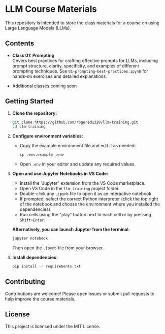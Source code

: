 # LLM Course Materials

This repository is intended to store the class materials for a course on using Large Language Models (LLMs).

## Contents
- **Class 01: Prompting**  
    Covers best practices for crafting effective prompts for LLMs, including prompt structure, clarity, specificity, and examples of different prompting techniques. See `01-prompting-best-practices.ipynb` for hands-on exercises and detailed explanations.

- Additional classes coming soon

## Getting Started

1. **Clone the repository:**
    ```bash
    git clone https://github.com/rogered1320/llm-training.git
    cd llm-training
    ```

2. **Configure environment variables:**
    - Copy the example environment file and edit it as needed:
      ```bash
      cp .env.example .env
      ```
    - Open `.env` in your editor and update any required values.

3. **Open and use Jupyter Notebooks in VS Code:**
    - Install the "Jupyter" extension from the VS Code marketplace.
    - Open VS Code in the `llm-training` project folder.
    - Double-click any `.ipynb` file to open it as an interactive notebook.
    - If prompted, select the correct Python interpreter (click the top right of the notebook and choose the environment where you installed the dependencies).
    - Run cells using the "play" button next to each cell or by pressing `Shift+Enter`.

    **Alternatively, you can launch Jupyter from the terminal:**
    ```bash
    jupyter notebook
    ```
    Then open the `.ipynb` file from your browser.

4. **Install dependencies:**
    ```bash
    pip install -r requirements.txt
    ```

## Contributing

Contributions are welcome! Please open issues or submit pull requests to help improve the course materials.

## License

This project is licensed under the MIT License.
